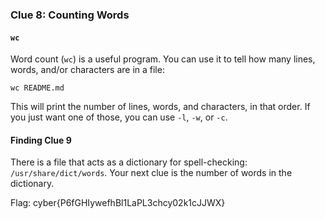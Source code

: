 ### Clue 8: Counting Words ###

#### `wc` ####

Word count (`wc`) is a useful program. You can use it to tell how many lines,
words, and/or characters are in a file:

    wc README.md
    
This will print the number of lines, words, and characters, in that order. If
you just want one of those, you can use `-l`, `-w`, or `-c`. 

#### Finding Clue 9 ####

There is a file that acts as a dictionary for spell-checking: 
`/usr/share/dict/words`. Your next clue is the number of words in the 
dictionary.

Flag: cyber{P6fGHIywefhBl1LaPL3chcy02k1cJJWX}

